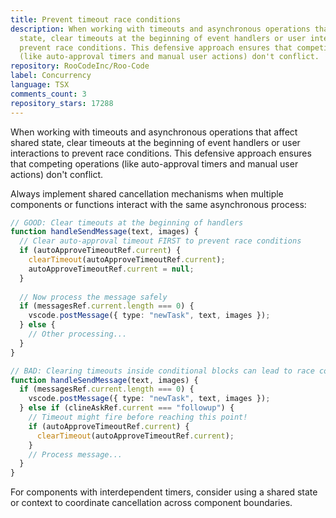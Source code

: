 ```yaml
---
title: Prevent timeout race conditions
description: When working with timeouts and asynchronous operations that affect shared
  state, clear timeouts at the beginning of event handlers or user interactions to
  prevent race conditions. This defensive approach ensures that competing operations
  (like auto-approval timers and manual user actions) don't conflict.
repository: RooCodeInc/Roo-Code
label: Concurrency
language: TSX
comments_count: 3
repository_stars: 17288
---
```


When working with timeouts and asynchronous operations that affect shared state, clear timeouts at the beginning of event handlers or user interactions to prevent race conditions. This defensive approach ensures that competing operations (like auto-approval timers and manual user actions) don't conflict.

Always implement shared cancellation mechanisms when multiple components or functions interact with the same asynchronous process:

```typescript
// GOOD: Clear timeouts at the beginning of handlers
function handleSendMessage(text, images) {
  // Clear auto-approval timeout FIRST to prevent race conditions
  if (autoApproveTimeoutRef.current) {
    clearTimeout(autoApproveTimeoutRef.current);
    autoApproveTimeoutRef.current = null;
  }
  
  // Now process the message safely
  if (messagesRef.current.length === 0) {
    vscode.postMessage({ type: "newTask", text, images });
  } else {
    // Other processing...
  }
}

// BAD: Clearing timeouts inside conditional blocks can lead to race conditions
function handleSendMessage(text, images) {
  if (messagesRef.current.length === 0) {
    vscode.postMessage({ type: "newTask", text, images });
  } else if (clineAskRef.current === "followup") {
    // Timeout might fire before reaching this point!
    if (autoApproveTimeoutRef.current) {
      clearTimeout(autoApproveTimeoutRef.current);
    }
    // Process message...
  }
}
```

For components with interdependent timers, consider using a shared state or context to coordinate cancellation across component boundaries.